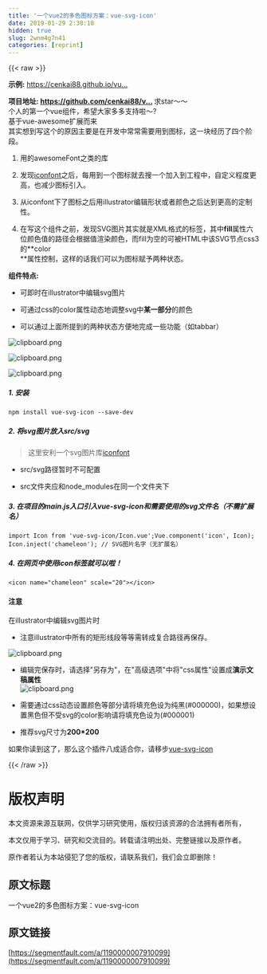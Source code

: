 ```yaml
---
title: '一个vue2的多色图标方案：vue-svg-icon' 
date: 2019-01-29 2:30:10
hidden: true
slug: 2wnm4g7n41
categories: [reprint]
---
```


{{< raw >}}

                    
<p><strong>示例:</strong> <a href="https://cenkai88.github.io/vue-svg-icon/demo/" rel="nofollow noreferrer" target="_blank">https://cenkai88.github.io/vu...</a>  </p>
<p><strong>项目地址: <a href="https://github.com/cenkai88/vue-svg-icon" rel="nofollow noreferrer" target="_blank">https://github.com/cenkai88/v...</a> </strong> 求star～～<br>个人的第一个vue组件，希望大家多多支持啦～?<br>基于vue-awesome扩展而来<br>其实想到写这个的原因主要是在开发中常常需要用到图标，这一块经历了四个阶段。</p>
<ol>
<li><p>用的awesomeFont之类的库</p></li>
<li><p>发现<a href="http://www.iconfont.cn/plus" rel="nofollow noreferrer" target="_blank">iconfont</a>之后，每用到一个图标就去搜一个加入到工程中，自定义程度更高，也减少图标引入。</p></li>
<li><p>从iconfont下了图标之后用illustrator编辑形状或者颜色之后达到更高的定制性。</p></li>
<li><p>在写这个组件之前，发现SVG图片其实就是XML格式的标签，其中<strong>fill</strong>属性六位颜色值的路径会根据值渲染颜色，而fill为空的可被HTML中该SVG节点css3的**color<br>**属性控制，这样的话我们可以为图标赋予两种状态。</p></li>
</ol>
<p><strong>组件特点:</strong></p>
<ul>
<li><p>可即时在illustrator中编辑svg图片</p></li>
<li><p>可通过css的color属性动态地调整svg中<strong>某一部分</strong>的颜色</p></li>
<li><p>可以通过上面所提到的两种状态方便地完成一些功能（如tabbar）</p></li>
</ul>
<p><span class="img-wrap"><img data-src="/img/bVHlWj?w=720&amp;h=88" src="https://static.alili.tech/img/bVHlWj?w=720&amp;h=88" alt="clipboard.png" title="clipboard.png" style="cursor: pointer; display: inline;"></span></p>
<p><span class="img-wrap"><img data-src="/img/bVHlWk?w=1242&amp;h=145" src="https://static.alili.tech/img/bVHlWk?w=1242&amp;h=145" alt="clipboard.png" title="clipboard.png" style="cursor: pointer; display: inline;"></span></p>
<p><span class="img-wrap"><img data-src="/img/bVHlWl?w=640&amp;h=132" src="https://static.alili.tech/img/bVHlWl?w=640&amp;h=132" alt="clipboard.png" title="clipboard.png" style="cursor: pointer; display: inline;"></span></p>
<h5>1. 安装</h5>
<div class="widget-codetool" style="display:none;">
      <div class="widget-codetool--inner">
      <span class="selectCode code-tool" data-toggle="tooltip" data-placement="top" title="" data-original-title="全选"></span>
      <span type="button" class="copyCode code-tool" data-toggle="tooltip" data-placement="top" data-clipboard-text="npm install vue-svg-icon --save-dev" title="" data-original-title="复制"></span>
      <span type="button" class="saveToNote code-tool" data-toggle="tooltip" data-placement="top" title="" data-original-title="放进笔记"></span>
      </div>
      </div><pre class="hljs q"><code style="word-break: break-word; white-space: initial;">npm install vue-svg-icon --<span class="hljs-built_in">save</span>-<span class="hljs-built_in">dev</span></code></pre>
<h5>2. 将svg图片放入src/svg</h5>
<blockquote><p>这里安利一个svg图片库<a href="http://www.iconfont.cn/plus" rel="nofollow noreferrer" target="_blank">iconfont</a></p></blockquote>
<ul>
<li><p>src/svg路径暂时不可配置</p></li>
<li><p>src文件夹应和node_modules在同一个文件夹下</p></li>
</ul>
<h5>3. 在项目的main.js入口引入vue-svg-icon和需要使用的svg文件名（不需扩展名）</h5>
<div class="widget-codetool" style="display:none;">
      <div class="widget-codetool--inner">
      <span class="selectCode code-tool" data-toggle="tooltip" data-placement="top" title="" data-original-title="全选"></span>
      <span type="button" class="copyCode code-tool" data-toggle="tooltip" data-placement="top" data-clipboard-text="import Icon from 'vue-svg-icon/Icon.vue';Vue.component('icon', Icon);
Icon.inject('chameleon'); // SVG图片名字（无扩展名）" title="" data-original-title="复制"></span>
      <span type="button" class="saveToNote code-tool" data-toggle="tooltip" data-placement="top" title="" data-original-title="放进笔记"></span>
      </div>
      </div><pre class="hljs gradle"><code><span class="hljs-keyword">import</span> Icon <span class="hljs-keyword">from</span> <span class="hljs-string">'vue-svg-icon/Icon.vue'</span>;Vue.component(<span class="hljs-string">'icon'</span>, Icon);
Icon.<span class="hljs-keyword">inject</span>(<span class="hljs-string">'chameleon'</span>); <span class="hljs-comment">// SVG图片名字（无扩展名）</span></code></pre>
<h5>4. 在网页中使用icon标签就可以啦！</h5>
<div class="widget-codetool" style="display:none;">
      <div class="widget-codetool--inner">
      <span class="selectCode code-tool" data-toggle="tooltip" data-placement="top" title="" data-original-title="全选"></span>
      <span type="button" class="copyCode code-tool" data-toggle="tooltip" data-placement="top" data-clipboard-text="<icon name=&quot;chameleon&quot; scale=&quot;20&quot;></icon>" title="" data-original-title="复制"></span>
      <span type="button" class="saveToNote code-tool" data-toggle="tooltip" data-placement="top" title="" data-original-title="放进笔记"></span>
      </div>
      </div><pre class="hljs xml"><code style="word-break: break-word; white-space: initial;"><span class="hljs-tag">&lt;<span class="hljs-name">icon</span> <span class="hljs-attr">name</span>=<span class="hljs-string">"chameleon"</span> <span class="hljs-attr">scale</span>=<span class="hljs-string">"20"</span>&gt;</span><span class="hljs-tag">&lt;/<span class="hljs-name">icon</span>&gt;</span></code></pre>
<h4>注意</h4>
<p>在illustrator中编辑svg图片时</p>
<ul><li><p>注意illustrator中所有的矩形线段等等需转成复合路径再保存。</p></li></ul>
<p><span class="img-wrap"><img data-src="/img/bVHlWn?w=804&amp;h=644" src="https://static.alili.tech/img/bVHlWn?w=804&amp;h=644" alt="clipboard.png" title="clipboard.png" style="cursor: pointer;"></span></p>
<ul>
<li><p>编辑完保存时，请选择"另存为"，在"高级选项"中将"css属性"设置成<strong>演示文稿属性</strong>   <br><span class="img-wrap"><img data-src="/img/bVHlWm?w=934&amp;h=744" src="https://static.alili.tech/img/bVHlWm?w=934&amp;h=744" alt="clipboard.png" title="clipboard.png" style="cursor: pointer;"></span></p></li>
<li><p>需要通过css动态设置颜色等部分请将填充色设为纯黑(#000000)，如果想设置黑色但不受svg的color影响请将填充色设为(#000001)</p></li>
<li><p>推荐svg尺寸为<strong>200*200</strong></p></li>
</ul>
<p>如果你读到这了，那么这个插件八成适合你，请移步<a href="https://github.com/cenkai88/vue-svg-icon" rel="nofollow noreferrer" target="_blank">vue-svg-icon</a></p>

                
{{< /raw >}}

# 版权声明
本文资源来源互联网，仅供学习研究使用，版权归该资源的合法拥有者所有，

本文仅用于学习、研究和交流目的。转载请注明出处、完整链接以及原作者。

原作者若认为本站侵犯了您的版权，请联系我们，我们会立即删除！

## 原文标题
一个vue2的多色图标方案：vue-svg-icon

## 原文链接
[https://segmentfault.com/a/1190000007910099](https://segmentfault.com/a/1190000007910099)

